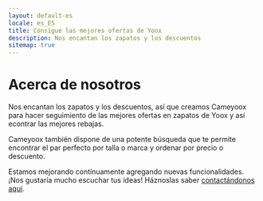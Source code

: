 ```yaml
---
layout: default-es
locale: es_ES
title: Consigue las mejores ofertas de Yoox
description: Nos encantan los zapatos y los descuentos
sitemap: true
---
```


<div class="text">
	<h1 class="center">Acerca de nosotros</h1>
	<p>
		Nos encantan los zapatos y los descuentos, así que creamos Cameyoox para hacer seguimiento de las mejores ofertas en zapatos de Yoox y así econtrar las mejores rebajas.
	</p>
	<p>
		Cameyoox también dispone de una potente búsqueda que te permite encontrar el par perfecto por talla o marca y ordenar por precio o descuento.
	<p>
		Estamos mejorando contínuamente agregando nuevas funcionalidades. ¡Nos gustaría mucho escuchar tus ideas! Háznoslas saber 
		<a href="/es/contacto.html">contactándonos aquí</a>. 
	</p>